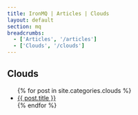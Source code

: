 ```yaml
---
title: IronMQ | Articles | Clouds
layout: default
section: mq
breadcrumbs:
  - ['Articles', '/articles']
  - ['Clouds', '/clouds']
---
```


<h2>Clouds</h2>

<ul>
  {% for post in site.categories.clouds %}
  <li><a href="{{ post.url }}">{{ post.title }}</a></li>
  {% endfor %}
</ul>